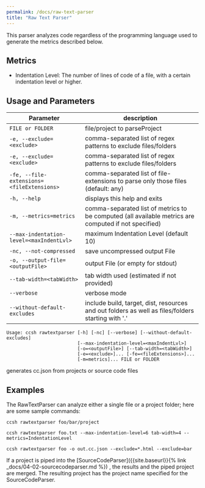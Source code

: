```yaml
---
permalink: /docs/raw-text-parser
title: "Raw Text Parser"
---
```


This parser analyzes code regardless of the programming language used to generate the metrics described below.

## Metrics

-   Indentation Level: The number of lines of code of a file, with a certain indentation level or higher.

## Usage and Parameters

| Parameter                                 | description                                                                                          |
|-------------------------------------------|------------------------------------------------------------------------------------------------------|
| `FILE or FOLDER`                          | file/project to parseProject                                                                         |
| `-e, --exclude=<exclude>`                 | comma-separated list of regex patterns to exclude files/folders                                      |
| `-e, --exclude=<exclude>`                 | comma-separated list of regex patterns to exclude files/folders                                      |
| `-fe, --file-extensions=<fileExtensions>` | comma-separated list of file-extensions to parse only those files (default: any)                     |
| `-h, --help`                              | displays this help and exits                                                                         |
| `-m, --metrics=metrics`                   | comma-separated list of metrics to be computed (all available metrics are computed if not specified) |
| `--max-indentation-level=<maxIndentLvl>`  | maximum Indentation Level (default 10)                                                               |
| `-nc, --not-compressed`                   | save uncompressed output File                                                                        |
| `-o, --output-file=<outputFile>`          | output File (or empty for stdout)                                                                    |
| `--tab-width=<tabWidth>`                  | tab width used (estimated if not provided)                                                           |
| `--verbose`                               | verbose mode                                                                                         |
| `--without-default-excludes`              | include build, target, dist, resources and out folders as well as files/folders starting with '.'    |

```
Usage: ccsh rawtextparser [-h] [-nc] [--verbose] [--without-default-excludes]
                          [--max-indentation-level=<maxIndentLvl>]
                          [-o=<outputFile>] [--tab-width=<tabWidth>]
                          [-e=<exclude>]... [-fe=<fileExtensions>]...
                          [-m=metrics]... FILE or FOLDER
```

generates cc.json from projects or source code files

## Examples

The RawTextParser can analyze either a single file or a project folder; here are some sample commands:

```
ccsh rawtextparser foo/bar/project
```

```
ccsh rawtextparser foo.txt --max-indentation-level=6 tab-width=4 --metrics=IndentationLevel
```

```
ccsh rawtextparser foo -o out.cc.json --exclude=*.html --exclude=bar
```

If a project is piped into the [SourceCodeParser]({{site.baseurl}}{% link _docs/04-02-sourcecodeparser.md %}) , the results and the piped project are merged.
The resulting project has the project name specified for the SourceCodeParser.
